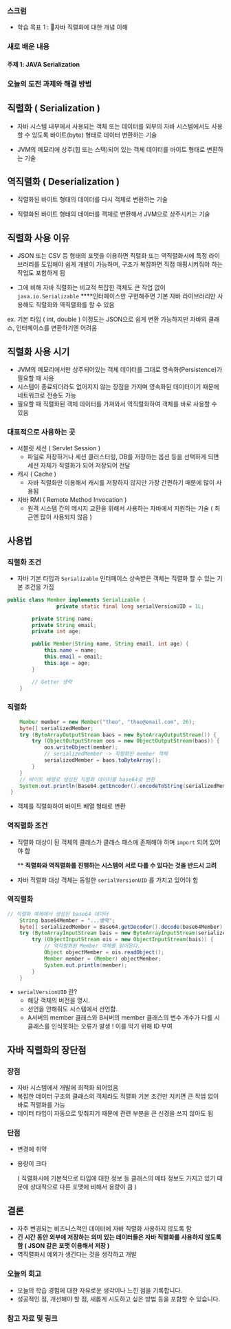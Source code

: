 

### 스크럼
- 학습 목표 1 : 자바 직렬화에 대한 개념 이해

### 새로 배운 내용
#### 주제 1: JAVA Serialization

### 오늘의 도전 과제와 해결 방법
## 직렬화 ( Serialization )

- 자바 시스템 내부에서 사용되는 객체 또는 데이터를 외부의 자바 시스템에서도 사용할 수 있도록 바이트(byte) 형태로 데이터 변환하는 기술

- JVM의 메모리에 상주(힙 또는 스택)되어 있는 객체 데이터를 바이트 형태로 변환하는 기술

## 역직렬화 ( Deserialization )

- 직렬화된 바이트 형태의 데이터를 다시 객체로 변환하는 기술

- 직렬화된 바이트 형태의 데이터를 객체로 변환해서 JVM으로 상주시키는 기술

## 직렬화 사용 이유

- JSON 또는 CSV 등 형태의 포맷을 이용하면 직렬화 또는 역직렬화시에 특정 라이브러리를 도입해야 쉽게 개발이 가능하며, 구조가 복잡하면 직접 매핑시켜줘야 하는 작업도 포함하게 됨

- 그에 비해 자바 직렬화는 비교적 복잡한 객체도 큰 작업 없이 `java.io.Serializable` ****인터페이스만 구현해주면 기본 자바 라이브러리만 사용해도 직렬화와 역직렬화를 할 수 있음

ex. 기본 타입 ( int, double ) 이정도는 JSON으로 쉽게 변환 가능하지만 자바의 클래스, 인터페이스를 변환하기엔 어려움 

## 직렬화 사용 시기

- JVM의 메모리에서만 상주되어있는 객체 데이터를 그대로 영속화(Persistence)가 필요할 때 사용
- 시스템이 종료되더라도 없어지지 않는 장점을 가지며 영속화된 데이터이기 때문에 네트워크로 전송도 가능
- 필요할 때 직렬화된 객체 데이터를 가져와서 역직렬화하여 객체를 바로 사용할 수 있음

### 대표적으로 사용하는 곳

- 서블릿 세션 ( Servlet Session )
    - 파일로 저장하거나 세션 클러스터링, DB를 저장하는 옵션 등을 선택하게 되면 세션 자체가 직렬화가 되어 저장되어 전달
- 캐시 ( Cache )
    - 자바 직렬화만 이용해서 캐시를 저장하지 않지만 가장 간편하기 때문에 많이 사용됨
- 자바 RMI ( Remote Method Invocation )
    - 원격 시스템 간의 메시지 교환을 위해서 사용하는 자바에서 지원하는 기술 ( 최근엔 많이 사용되지 않음 )

## 사용법

### 직렬화 조건

- 자바 기본 타입과 `Serializable` 인터페이스 상속받은 객체는 직렬화 할 수 있는 기본 조건을 가짐

```java
public class Member implements Serializable {
				private static final long serialVersionUID = 1L;

        private String name;
        private String email;
        private int age;

        public Member(String name, String email, int age) {
            this.name = name;
            this.email = email;
            this.age = age;
        }

        // Getter 생략
    }
```

### 직렬화

```java
  	Member member = new Member("theo", "theo@email.com", 26);
    byte[] serializedMember;
    try (ByteArrayOutputStream baos = new ByteArrayOutputStream()) {
        try (ObjectOutputStream oos = new ObjectOutputStream(baos)) {
            oos.writeObject(member);
            // serializedMember -> 직렬화된 member 객체
            serializedMember = baos.toByteArray();
        }
    }
    // 바이트 배열로 생성된 직렬화 데이터를 base64로 변환
    System.out.println(Base64.getEncoder().encodeToString(serializedMember));
 }
```

- 객체를 직렬화하여 바이트 배열 형태로 변환

### 역직렬화 조건

- 직렬화 대상이 된 객체의 클래스가 클래스 패스에 존재해야 하며 `import` 되어 있어야 함
    
    ** **직렬화와 역직렬화를 진행하는 시스템이 서로 다를 수 있다는 것을 반드시 고려**
    
- 자바 직렬화 대상 객체는 동일한 `serialVersionUID` 를 가지고 있어야 함

### 역직렬화

```java
// 직렬화 예제에서 생성된 base64 데이터
    String base64Member = "...생략";
    byte[] serializedMember = Base64.getDecoder().decode(base64Member);
    try (ByteArrayInputStream bais = new ByteArrayInputStream(serializedMember)) {
        try (ObjectInputStream ois = new ObjectInputStream(bais)) {
            // 역직렬화된 Member 객체를 읽어온다.
            Object objectMember = ois.readObject();
            Member member = (Member) objectMember;
            System.out.println(member);
        }
    }
```

- `serialVersionUID` 란?
    - 해당 객체의 버전을 명시.
    - 선언을 안해줘도 시스템에서 선언함.
    - A서버의 member 클래스와 B서버의 member 클래스의 변수 개수가 다를 시 클래스를 인식못하는 오류가 발생 ! 이를 막기 위해 ID 부여

## 자바 직렬화의 장단점

### 장점

- 자바 시스템에서 개발에 최적화 되어있음
- 복잡한 데이터 구조의 클래스의 객체라도 직렬화 기본 조건만 지키면 큰 작업 없이 바로 직렬화를 가능
- 데이터 타입이 자동으로 맞춰지기 때문에 관련 부분을 큰 신경을 쓰지 않아도 됨

### 단점

- 변경에 취약
- 용량이 크다
    
    ( 직렬화시에 기본적으로 타입에 대한 정보 등 클래스의 메타 정보도 가지고 있기 때문에 상대적으로 다른 포맷에 비해서 용량이 큼 )
    

## 결론

- 자주 변경되는 비즈니스적인 데이터에 자바 직렬화 사용하지 않도록 함
- **긴 시간 동안 외부에 저장하는 의미 있는 데이터들은 자바 직렬화를 사용하지 않도록 함 ( JSON 같은 포맷 이용해서 저장 )**
- 역직렬화시 예외가 생긴다는 것을 생각하고 개발

### 오늘의 회고
- 오늘의 학습 경험에 대한 자유로운 생각이나 느낀 점을 기록합니다.
- 성공적인 점, 개선해야 할 점, 새롭게 시도하고 싶은 방법 등을 포함할 수 있습니다.

### 참고 자료 및 링크
